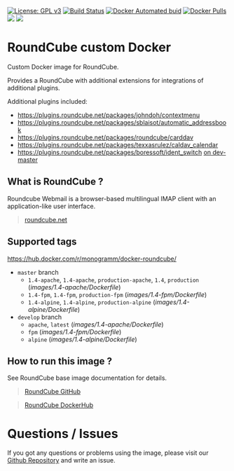
[uri_license]: http://www.gnu.org/licenses/gpl.html
[uri_license_image]: https://img.shields.io/badge/License-GPL%20v3-blue.svg

[![License: GPL v3][uri_license_image]][uri_license]
[![Build Status](https://travis-ci.org/Monogramm/docker-roundcube.svg)](https://travis-ci.org/Monogramm/docker-roundcube)
[![Docker Automated buid](https://img.shields.io/docker/cloud/build/monogramm/docker-roundcube.svg)](https://hub.docker.com/r/monogramm/docker-roundcube/)
[![Docker Pulls](https://img.shields.io/docker/pulls/monogramm/docker-roundcube.svg)](https://hub.docker.com/r/monogramm/docker-roundcube/)
[![](https://images.microbadger.com/badges/version/monogramm/docker-roundcube.svg)](https://microbadger.com/images/monogramm/docker-roundcube)
[![](https://images.microbadger.com/badges/image/monogramm/docker-roundcube.svg)](https://microbadger.com/images/monogramm/docker-roundcube)

# RoundCube custom Docker

Custom Docker image for RoundCube.

Provides a RoundCube with additional extensions for integrations of additional plugins.

Additional plugins included:
* https://plugins.roundcube.net/packages/johndoh/contextmenu
* https://plugins.roundcube.net/packages/sblaisot/automatic_addressbook
* https://plugins.roundcube.net/packages/roundcube/carddav
* https://plugins.roundcube.net/packages/texxasrulez/caldav_calendar
* https://plugins.roundcube.net/packages/boressoft/ident_switch [on dev-master](https://bitbucket.org/BoresExpress/ident_switch/issues/52/new-releases-do-not-appear-in)

## What is RoundCube ?

Roundcube Webmail is a browser-based multilingual IMAP client with an application-like user interface.

> [roundcube.net](https://roundcube.net/)

## Supported tags

https://hub.docker.com/r/monogramm/docker-roundcube/

* `master` branch
    -	`1.4-apache`, `1.4-apache`, `production-apache`, `1.4`, `production` (*images/1.4-apache/Dockerfile*)
    -	`1.4-fpm`, `1.4-fpm`, `production-fpm` (*images/1.4-fpm/Dockerfile*)
    -	`1.4-alpine`, `1.4-alpine`, `production-alpine` (*images/1.4-alpine/Dockerfile*)
* `develop` branch
    -	`apache`, `latest` (*images/1.4-apache/Dockerfile*)
    -	`fpm` (*images/1.4-fpm/Dockerfile*)
    -	`alpine` (*images/1.4-alpine/Dockerfile*)

## How to run this image ?

See RoundCube base image documentation for details.

> [RoundCube GitHub](https://github.com/roundcube/roundcubemail-docker)

> [RoundCube DockerHub](https://hub.docker.com/r/roundcube/roundcubemail/)

# Questions / Issues
If you got any questions or problems using the image, please visit our [Github Repository](https://github.com/Monogramm/docker-roundcube) and write an issue.
